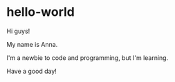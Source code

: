 # hello-world

Hi guys! 

My name is Anna. 

I'm a newbie to code and programming, but I'm learning. 

Have a good day! 
